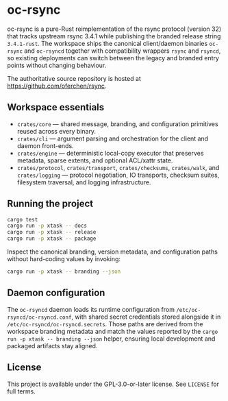 # oc-rsync

oc-rsync is a pure-Rust reimplementation of the rsync protocol (version 32) that
tracks upstream rsync 3.4.1 while publishing the branded release string
`3.4.1-rust`. The workspace ships the canonical client/daemon binaries
`oc-rsync` and `oc-rsyncd` together with compatibility wrappers `rsync` and
`rsyncd`, so existing deployments can switch between the legacy and branded
entry points without changing behaviour.

The authoritative source repository is hosted at
<https://github.com/oferchen/rsync>.

## Workspace essentials

- `crates/core` — shared message, branding, and configuration primitives reused
  across every binary.
- `crates/cli` — argument parsing and orchestration for the client and daemon
  front-ends.
- `crates/engine` — deterministic local-copy executor that preserves metadata,
  sparse extents, and optional ACL/xattr state.
- `crates/protocol`, `crates/transport`, `crates/checksums`, `crates/walk`, and
  `crates/logging` — protocol negotiation, IO transports, checksum suites,
  filesystem traversal, and logging infrastructure.

## Running the project

```bash
cargo test
cargo run -p xtask -- docs
cargo run -p xtask -- release
cargo run -p xtask -- package
```

Inspect the canonical branding, version metadata, and configuration paths
without hard-coding values by invoking:

```bash
cargo run -p xtask -- branding --json
```

## Daemon configuration

The `oc-rsyncd` daemon loads its runtime configuration from
`/etc/oc-rsyncd/oc-rsyncd.conf`, with shared secret credentials stored
alongside it in `/etc/oc-rsyncd/oc-rsyncd.secrets`. Those paths are derived
from the workspace branding metadata and match the values reported by the
`cargo run -p xtask -- branding --json` helper, ensuring local development and
packaged artifacts stay aligned.

## License

This project is available under the GPL-3.0-or-later license. See `LICENSE` for
full terms.
